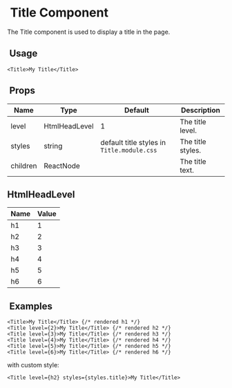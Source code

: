 #  Title Component

The Title component is used to display a title in the page.

##  Usage

```tsx
<Title>My Title</Title>
```

##  Props

| Name | Type | Default | Description |
| ---- | ---- | ------- | ----------- |
| level | HtmlHeadLevel | 1 | The title level. |
| styles | string | default title styles in `Title.module.css` | The title styles. |
| children | ReactNode |  | The title text. |

## HtmlHeadLevel

| Name | Value |
| ---- | ----- |
| h1 | 1 |
| h2 | 2 |
| h3 | 3 |
| h4 | 4 |
| h5 | 5 |
| h6 | 6 |

##  Examples

```tsx
<Title>My Title</Title> {/* rendered h1 */}
<Title level={2}>My Title</Title> {/* rendered h2 */}
<Title level={3}>My Title</Title> {/* rendered h3 */}
<Title level={4}>My Title</Title> {/* rendered h4 */}
<Title level={5}>My Title</Title> {/* rendered h5 */}
<Title level={6}>My Title</Title> {/* rendered h6 */}
```

with custom style:

```tsx
<Title level={h2} styles={styles.title}>My Title</Title>
```

